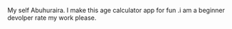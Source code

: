My self Abuhuraira. I make this age calculator app for fun .i am a beginner devolper rate my work please.
